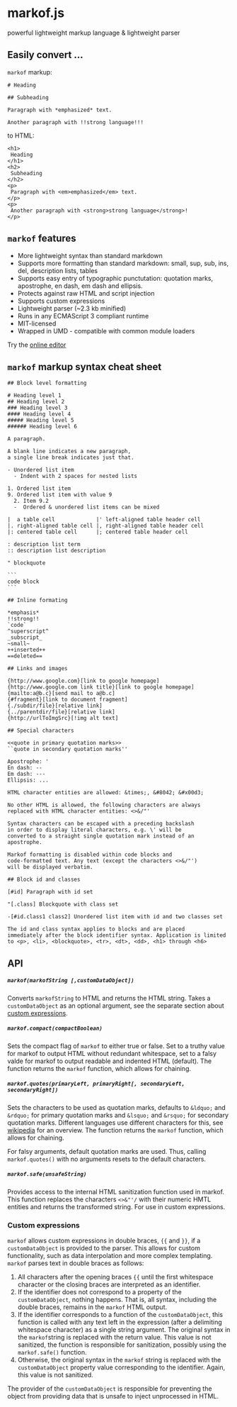 # markof.js

powerful lightweight markup language & lightweight parser

## Easily convert ...
`markof` markup:
```
# Heading

## Subheading

Paragraph with *emphasized* text.

Another paragraph with !!strong language!!!
```
to HTML:
```
<h1>
 Heading
</h1>
<h2>
 Subheading
</h2>
<p>
 Paragraph with <em>emphasized</em> text.
</p>
<p>
 Another paragraph with <strong>strong language</strong>!
</p>
```
## `markof` features

* More lightweight syntax than standard markdown
* Supports more formatting than standard markdown: small, sup, sub, ins, del, description lists, tables
* Supports easy entry of typographic punctutation: quotation marks, apostrophe, en dash, em dash and ellipsis.
* Protects against raw HTML and script injection
* Supports custom expressions
* Lightweight parser (~2.3 kb minified)
* Runs in any ECMAScript 3 compliant runtime
* MIT-licensed
* Wrapped in UMD - compatible with common module loaders

Try the [online editor](http://tomaslangkaas.github.io/markof.js/)

## `markof` markup syntax cheat sheet

    ## Block level formatting
    
    # Heading level 1
    ## Heading level 2
    ### Heading level 3
    #### Heading level 4
    ##### Heading level 5
    ###### Heading level 6
    
    A paragraph.
    
    A blank line indicates a new paragraph,
    a single line break indicates just that.
    
    - Unordered list item
      - Indent with 2 spaces for nested lists
    
    1. Ordered list item
    9. Ordered list item with value 9
      2. Item 9.2
      -  Ordered & unordered list items can be mixed
    
    |  a table cell             |' left-aligned table header cell
    |. right-aligned table cell |, right-aligned table header cell
    |: centered table cell      |; centered table header cell
    
    : description list term
    :: description list description
    
    " blockquote
    
    ```
    code block
    ```
    
    ## Inline formating
    
    *emphasis*
    !!strong!!
    `code`
    ^superscript^
    _subscript_
    ~small~
    ++inserted++
    ==deleted==
    
    ## Links and images
    
    {http://www.google.com}[link to google homepage]
    {http://www.google.com link title}[link to google homepage]
    {mailto:a@b.c}[send mail to a@b.c]
    {#fragment}[link to document fragment]
    {./subdir/file}[relative link]
    {../parentdir/file}[relative link]
    {http://urlToImgSrc}[!img alt text]
    
    ## Special characters
    
    <<quote in primary quotation marks>>
    ``quote in secondary quotation marks''
    
    Apostrophe: '
    En dash: --
    Em dash: ---
    Ellipsis: ...
    
    HTML character entities are allowed: &times;, &#8042; &#x00d3;
    
    No other HTML is allowed, the following characters are always 
    replaced with HTML character entities: <>&/"'
    
    Syntax characters can be escaped with a preceding backslash
    in order to display literal characters, e.g. \' will be 
    converted to a straight single quotation mark instead of an 
    apostrophe.
    
    Markof formatting is disabled within code blocks and 
    code-formatted text. Any text (except the characters <>&/"') 
    will be displayed verbatim.
    
    ## Block id and classes
    
    [#id] Paragraph with id set
    
    "[.class] Blockquote with class set
    
    -[#id.class1 class2] Unordered list item with id and two classes set
    
    The id and class syntax applies to blocks and are placed 
    immediately after the block identifier syntax. Application is limited
    to <p>, <li>, <blockquote>, <tr>, <dt>, <dd>, <h1> through <h6>

## API

##### `markof(markofString [,customDataObject])`

Converts `markofString` to HTML and returns the HTML string. Takes a `customDataObject` as an optional argument, see the separate section about [custom expressions](#custom-expressions).

##### `markof.compact(compactBoolean)`

Sets the compact flag of `markof` to either true or false. Set to a truthy value for markof to output HTML without redundant whitespace, set to a falsy valde for markof to output readable and indented HTML (default). The function returns the `markof` function, which allows for chaining.

##### `markof.quotes(primaryLeft, primaryRight[, secondaryLeft, secondaryRight])`

Sets the characters to be used as quotation marks, defaults to `&ldquo;` and `&rdquo;` for primary quotation marks and `&lsquo;` and `&rsquo;` for secondary quotation marks. Different languages use different characters for this, see [wikipedia](https://en.wikipedia.org/wiki/Quotation_mark) for an overview. The function returns the `markof` function, which allows for chaining.

For falsy arguments, default quotation marks are used. Thus, calling `markof.quotes()` with no arguments resets to the default characters.

##### `markof.safe(unsafeString)`

Provides access to the internal HTML sanitization function used in markof. This function replaces the characters `<>&"'/` with their numeric HMTL entities and returns the transformed string. For use in custom expressions.

### Custom expressions

`markof` allows custom expressions in double braces, `{{` and `}}`, if a `customDataObject` is provided to the parser. This allows for custom functionality, such as data interpolation and more complex templating. `markof` parses text in double braces as follows:

1. All characters after the opening braces `{{` until the first whitespace character or the closing braces are interpreted as an identifier.
2. If the identifier does not correspond to a property of the `customDataObject`, nothing happens. That is, all syntax, including the double braces, remains in the `markof` HTML output.
3. If the identifier corresponds to a function of the `customDataObject`, this function is called with any text left in the expression (after a delimiting whitespace character) as a single string argument. The original syntax in the `markof`string is replaced with the return value. This value is not sanitized, the function is responsible for sanitization, possibly using the `markof.safe()` function.
4. Otherwise, the original syntax in the `markof` string is replaced with the `customDataObject` property value corresponding to the identifier. Again, this value is not sanitized.

The provider of the `customDataObject` is responsible for preventing the object from providing data that is unsafe to inject unprocessed in HTML.
